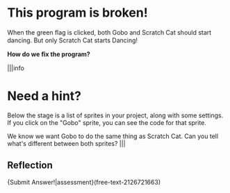 # This program is broken!
When the green ﬂag is clicked, both Gobo and Scratch Cat should start dancing. But only Scratch Cat starts Dancing!

**How do we ﬁx the program?**

|||info
# Need a hint?
Below the stage is a list of sprites in your project, along with some settings. If you click on the "Gobo" sprite, you can see the code for that sprite.

We know we want Gobo to do the same thing as Scratch Cat. Can you tell what's different between both sprites?
|||

## Reflection
{Submit Answer!|assessment}(free-text-2126721663)
